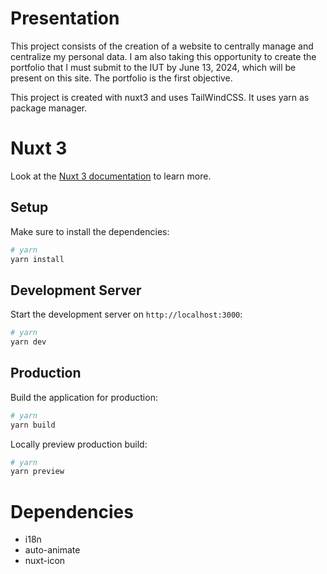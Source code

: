 # Presentation

This project consists of the creation of a website to centrally manage and centralize my personal data.
I am also taking this opportunity to create the portfolio that I must submit to the IUT by June 13, 2024, which will be present on this site.
The portfolio is the first objective.

This project is created with nuxt3 and uses TailWindCSS.
It uses yarn as package manager.

# Nuxt 3

Look at the [Nuxt 3 documentation](https://nuxt.com/docs/getting-started/introduction) to learn more.

## Setup

Make sure to install the dependencies:

```bash
# yarn
yarn install
```

## Development Server

Start the development server on `http://localhost:3000`:

```bash
# yarn
yarn dev
```

## Production

Build the application for production:

```bash
# yarn
yarn build
```

Locally preview production build:

```bash
# yarn
yarn preview
```

# Dependencies

- i18n
- auto-animate
- nuxt-icon